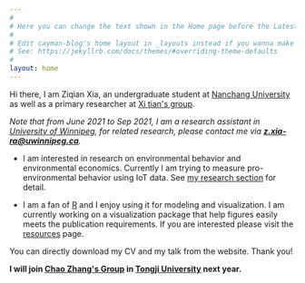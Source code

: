 ```yaml
---
#
# Here you can change the text shown in the Home page before the Latest Posts section.
#
# Edit cayman-blog's home layout in _layouts instead if you wanna make some changes
# See: https://jekyllrb.com/docs/themes/#overriding-theme-defaults
#
layout: home
---
```


Hi there, I am Ziqian Xia, an undergraduate student at [Nanchang University](https://www.ncu.edu.cn) as well as a primary researcher at [Xi tian's group](http://sem.ncu.edu.cn/szdw/szgk/js/79c83e7575f34bfca134a33cd2e17209.htm).

*Note that from June 2021 to Sep 2021, I am a research assistant in [University of Winnipeg](https://www.uwinnipeg.ca/), for related research, please contact me via **z.xia-ra@uwinnipeg.ca**.*

- I am interested in research on environmental behavior and environmental economics. Currently I am trying to measure pro-environmental behavior using IoT data. See [my research section](https://ziqian-xia.github.io/research.html) for detail.

- I am a fan of [R](https://www.rstudio.com) and I enjoy using it for modeling and visualization. I am currently working on a visualization package that help figures easily meets the publication requirements. If you are interested please visit the [resources](https://ziqian-xia.github.io/about.html) page.

You can directly download my CV and my talk from the website. Thank you!

**I will join [Chao Zhang's Group](https://sem.tongji.edu.cn/semen/12413.html) in [Tongji University](https://en.tongji.edu.cn/) next year.**
